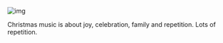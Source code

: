![img](/images/xmas_swag_top.jpg)

Christmas music is about joy, celebration, family and repetition.  Lots of repetition. 
